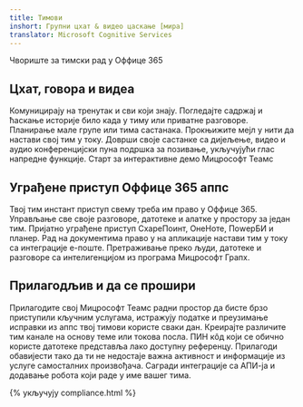 ```yaml
---
title: Тимови
inshort: Групни цхат & видео цаскање [мира]
translator: Microsoft Cognitive Services
---
```



Чвориште за тимски рад у Оффице 365 

## Цхат, говора и видеа
Комуницирају на тренутак и сви који знају. Погледајте садржај и ћаскање историје било када у тиму или приватне разговоре. Планирање мале групе или тима састанака. Прокњижите мејл у нити да настави свој тим у току. Доврши своје састанке са дијељење, видео и аудио конференцијски пуна подршка за позивање, укључујући глас напредне функције. 
Старт за интерактивне демо Мицрософт Теамс 

## Уграђене приступ Оффице 365 аппс
Твој тим инстант приступ свему треба им право у Оффице 365. Управљање све своје разговоре, датотеке и алатке у простору за један тим. Пријатно уграђене приступ СхареПоинт, ОнеНоте, ПоwерБИ и планер. Рад на документима право у на апликације настави тим у току са интеграције е-поште. Претраживање преко људи, датотеке и разговоре са интелигенцијом из програма Мицрософт Грапх. 

## Прилагодљив и да се прошири
Прилагодите свој Мицрософт Теамс радни простор да бисте брзо приступили кључним услугама, истражују податке и преузимање исправки из аппс твој тимови користе сваки дан. Креирајте различите тим канале на основу теме или токова посла. ПИН кôд који се обично користе датотеке представља лако доступну референцу. Прилагоди обавијести тако да ти не недостаје важна активност и информације из услуге самосталних произвођача. Сагради интеграције са АПИ-ја и додавање робота који раде у име вашег тима. 




{% укључују compliance.html %}

